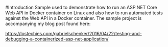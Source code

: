 #Introduction
Sample used to demonstrate how to run an ASP.NET Core Web API in Docker container on Linux and also how to run automated tests against the Web API in a Docker container.
The sample project is accompanying my blog post found here:

https://lostechies.com/gabrielschenker/2016/04/22/testing-and-debugging-a-containerized-asp-net-application/
